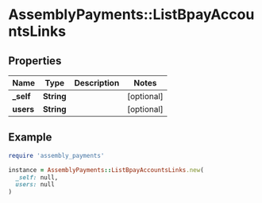 # AssemblyPayments::ListBpayAccountsLinks

## Properties

| Name | Type | Description | Notes |
| ---- | ---- | ----------- | ----- |
| **_self** | **String** |  | [optional] |
| **users** | **String** |  | [optional] |

## Example

```ruby
require 'assembly_payments'

instance = AssemblyPayments::ListBpayAccountsLinks.new(
  _self: null,
  users: null
)
```

